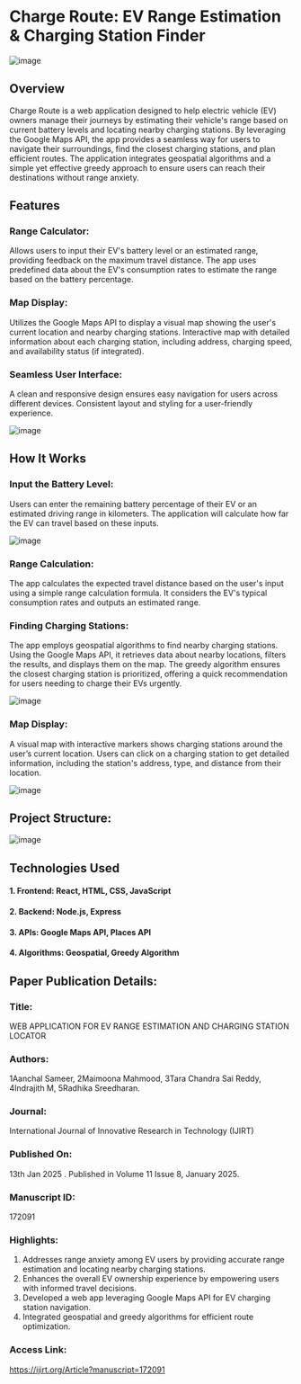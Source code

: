 
# Charge Route: EV Range Estimation & Charging Station Finder

![image](https://github.com/user-attachments/assets/76f3fb58-97b5-4aa5-87e5-290d80534364)



## Overview
Charge Route is a web application designed to help electric vehicle (EV) owners manage their journeys by estimating their vehicle's range based on current battery levels and locating nearby charging stations. By leveraging the Google Maps API, the app provides a seamless way for users to navigate their surroundings, find the closest charging stations, and plan efficient routes. The application integrates geospatial algorithms and a simple yet effective greedy approach to ensure users can reach their destinations without range anxiety.

## Features
### Range Calculator:

Allows users to input their EV's battery level or an estimated range, providing feedback on the maximum travel distance.
The app uses predefined data about the EV's consumption rates to estimate the range based on the battery percentage.



### Map Display:

Utilizes the Google Maps API to display a visual map showing the user's current location and nearby charging stations.
Interactive map with detailed information about each charging station, including address, charging speed, and availability status (if integrated).




### Seamless User Interface:

A clean and responsive design ensures easy navigation for users across different devices.
Consistent layout and styling for a user-friendly experience.

![image](https://github.com/user-attachments/assets/db2a2b64-40e3-49bb-9862-2cac574aeb88)

## How It Works
### Input the Battery Level:

Users can enter the remaining battery percentage of their EV or an estimated driving range in kilometers. The application will calculate how far the EV can travel based on these inputs.

![image](https://github.com/user-attachments/assets/55cd8ba4-4a8d-4128-b2e9-f1b80728c628)


### Range Calculation:

The app calculates the expected travel distance based on the user's input using a simple range calculation formula. It considers the EV's typical consumption rates and outputs an estimated range.
### Finding Charging Stations:

The app employs geospatial algorithms to find nearby charging stations. Using the Google Maps API, it retrieves data about nearby locations, filters the results, and displays them on the map.
The greedy algorithm ensures the closest charging station is prioritized, offering a quick recommendation for users needing to charge their EVs urgently.

![image](https://github.com/user-attachments/assets/4a4adbf8-d6c0-4db1-841c-a083dfd7471e)


### Map Display:

A visual map with interactive markers shows charging stations around the user’s current location.
Users can click on a charging station to get detailed information, including the station's address, type, and distance from their location.

![image](https://github.com/user-attachments/assets/c2fc2a0c-5494-459d-aaa5-193a925ed473)


## Project Structure:

![image](https://github.com/user-attachments/assets/0fd5825d-5dd4-4ac7-9467-b22bf4de6d0d)


## Technologies Used
#### 1. Frontend: React, HTML, CSS, JavaScript
#### 2. Backend: Node.js, Express
#### 3. APIs: Google Maps API, Places API
#### 4. Algorithms: Geospatial, Greedy Algorithm

## Paper Publication Details:

### Title: 

WEB APPLICATION FOR EV RANGE ESTIMATION AND CHARGING STATION LOCATOR

### Authors:  

1Aanchal Sameer, 2Maimoona Mahmood, 3Tara Chandra Sai Reddy, 4Indrajith M, 5Radhika Sreedharan.

### Journal: 

International Journal of Innovative Research in Technology (IJIRT)

### Published On: 

13th Jan 2025 .
Published in Volume 11 Issue 8, January 2025.

### Manuscript ID: 

172091

### Highlights:

1.  Addresses range anxiety among EV users by providing accurate range estimation and locating nearby charging stations.
2.  Enhances the overall EV ownership experience by empowering users with informed travel decisions.
3.  Developed a web app leveraging Google Maps API for EV charging station navigation.
4.  Integrated geospatial and greedy algorithms for efficient route optimization.

### Access Link:

https://ijirt.org/Article?manuscript=172091





